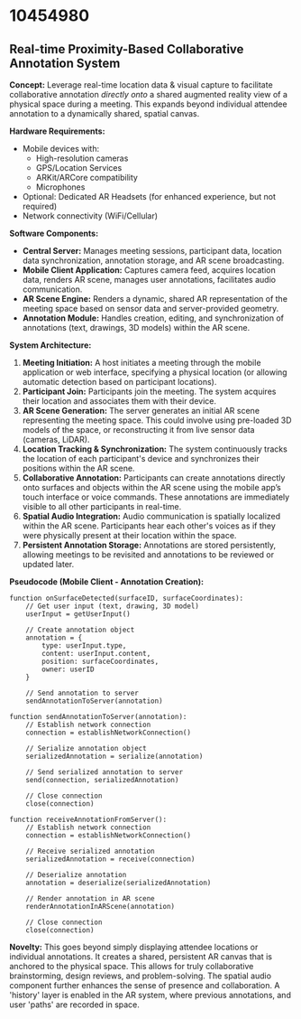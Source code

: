 # 10454980

## Real-time Proximity-Based Collaborative Annotation System

**Concept:** Leverage real-time location data & visual capture to facilitate collaborative annotation *directly onto* a shared augmented reality view of a physical space during a meeting. This expands beyond individual attendee annotation to a dynamically shared, spatial canvas.

**Hardware Requirements:**

*   Mobile devices with:
    *   High-resolution cameras
    *   GPS/Location Services
    *   ARKit/ARCore compatibility
    *   Microphones
*   Optional: Dedicated AR Headsets (for enhanced experience, but not required)
*   Network connectivity (WiFi/Cellular)

**Software Components:**

*   **Central Server:** Manages meeting sessions, participant data, location data synchronization, annotation storage, and AR scene broadcasting.
*   **Mobile Client Application:** Captures camera feed, acquires location data, renders AR scene, manages user annotations, facilitates audio communication.
*   **AR Scene Engine:** Renders a dynamic, shared AR representation of the meeting space based on sensor data and server-provided geometry.
*   **Annotation Module:** Handles creation, editing, and synchronization of annotations (text, drawings, 3D models) within the AR scene.

**System Architecture:**

1.  **Meeting Initiation:** A host initiates a meeting through the mobile application or web interface, specifying a physical location (or allowing automatic detection based on participant locations).
2.  **Participant Join:** Participants join the meeting. The system acquires their location and associates them with their device.
3.  **AR Scene Generation:** The server generates an initial AR scene representing the meeting space. This could involve using pre-loaded 3D models of the space, or reconstructing it from live sensor data (cameras, LiDAR).
4.  **Location Tracking & Synchronization:** The system continuously tracks the location of each participant's device and synchronizes their positions within the AR scene.
5.  **Collaborative Annotation:** Participants can create annotations directly onto surfaces and objects within the AR scene using the mobile app’s touch interface or voice commands. These annotations are immediately visible to all other participants in real-time.
6.  **Spatial Audio Integration:** Audio communication is spatially localized within the AR scene.  Participants hear each other's voices as if they were physically present at their location within the space.
7.  **Persistent Annotation Storage:** Annotations are stored persistently, allowing meetings to be revisited and annotations to be reviewed or updated later.

**Pseudocode (Mobile Client - Annotation Creation):**

```
function onSurfaceDetected(surfaceID, surfaceCoordinates):
    // Get user input (text, drawing, 3D model)
    userInput = getUserInput()

    // Create annotation object
    annotation = {
        type: userInput.type,
        content: userInput.content,
        position: surfaceCoordinates,
        owner: userID
    }

    // Send annotation to server
    sendAnnotationToServer(annotation)

function sendAnnotationToServer(annotation):
    // Establish network connection
    connection = establishNetworkConnection()

    // Serialize annotation object
    serializedAnnotation = serialize(annotation)

    // Send serialized annotation to server
    send(connection, serializedAnnotation)

    // Close connection
    close(connection)

function receiveAnnotationFromServer():
    // Establish network connection
    connection = establishNetworkConnection()

    // Receive serialized annotation
    serializedAnnotation = receive(connection)

    // Deserialize annotation
    annotation = deserialize(serializedAnnotation)

    // Render annotation in AR scene
    renderAnnotationInARScene(annotation)

    // Close connection
    close(connection)
```

**Novelty:**  This goes beyond simply displaying attendee locations or individual annotations. It creates a shared, persistent AR canvas that is anchored to the physical space. This allows for truly collaborative brainstorming, design reviews, and problem-solving.  The spatial audio component further enhances the sense of presence and collaboration. A 'history' layer is enabled in the AR system, where previous annotations, and user 'paths' are recorded in space.